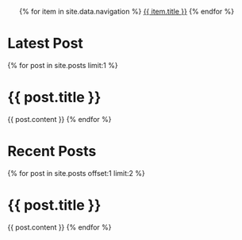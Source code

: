 <ul>
   {% for item in site.data.navigation %}
      <a href="{{ item.url }}">{{ item.title }}</a>
   {% endfor %}
</ul>

<h1>Latest Post</h1>
{% for post in site.posts limit:1 %}
<h1>{{ post.title }}</h1>
{{ post.content }}
{% endfor %}

<h1>Recent Posts</h1>
{% for post in site.posts offset:1 limit:2 %}
<h1>{{ post.title }}</h1>
{{ post.content }}
{% endfor %}
